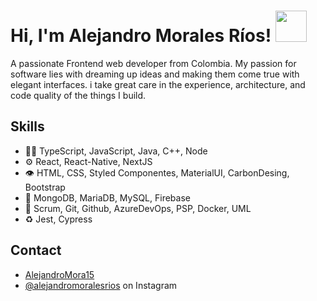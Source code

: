 <h1> Hi, I'm Alejandro Morales Ríos! <img src="https://media.giphy.com/media/mGcNjsfWAjY5AEZNw6/giphy.gif" width="50"></h1>

 A passionate Frontend web developer from Colombia. My passion for software lies with dreaming up ideas and making them come true with elegant interfaces. i take great care in the experience, architecture, and code quality of the things I build.

## Skills
- 👨‍💻 TypeScript, JavaScript, Java, C++, Node
- ⚙️ React, React-Native, NextJS
- 👁️ HTML, CSS, Styled Componentes, MaterialUI, CarbonDesing, Bootstrap
- 💽 MongoDB, MariaDB, MySQL, Firebase
- :busts_in_silhouette: Scrum, Git, Github, AzureDevOps, PSP, Docker, UML
- :recycle: Jest, Cypress

## Contact
- [AlejandroMora15](https://alejandromora15.github.io/my-portfolio/)
- [@alejandromoralesrios](https://www.instagram.com/invites/contact/?i=16uuzotg361q0&utm_content=274yzwp) on Instagram
